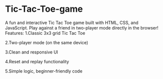 # Tic-Tac-Toe-game
A fun and interactive Tic Tac Toe game built with HTML, CSS, and JavaScript. Play against a friend in two-player mode directly in the browser!
Features:
1.Classic 3x3 grid Tic Tac Toe

2.Two-player mode (on the same device)

3.Clean and responsive UI

4.Reset and replay functionality

5.Simple logic, beginner-friendly code
